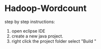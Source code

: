 # Hadoop-Wordcount

step by step instructions:
 1. open eclipse IDE
 2. create a new java project. 
 3. right click the project folder select "Build "
